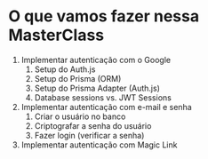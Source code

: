 # O que vamos fazer nessa MasterClass

1. Implementar autenticação com o Google
   1. Setup do Auth.js
   2. Setup do Prisma (ORM)
   3. Setup do Prisma Adapter (Auth.js)
   4. Database sessions vs. JWT Sessions
2. Implementar autenticação com e-mail e senha
   1. Criar o usuário no banco
   2. Criptografar a senha do usuário
   3. Fazer login (verificar a senha)
3. Implementar autenticação com Magic Link

